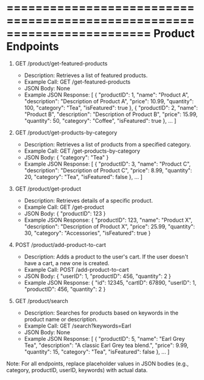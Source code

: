 ========================================================================
Product Endpoints
========================================================================

1. GET /product/get-featured-products
   - Description: Retrieves a list of featured products.
   - Example Call: GET /get-featured-products
   - JSON Body: None
   - Example JSON Response:
     [
       {
         "productID": 1,
         "name": "Product A",
         "description": "Description of Product A",
         "price": 10.99,
         "quantity": 100,
         "category": "Tea",
         "isFeatured": true
       },
       {
         "productID": 2,
         "name": "Product B",
         "description": "Description of Product B",
         "price": 15.99,
         "quantity": 50,
         "category": "Coffee",
         "isFeatured": true
       },
       ...
     ]

2. GET /product/get-products-by-category
   - Description: Retrieves a list of products from a specified category.
   - Example Call: GET /get-products-by-category
   - JSON Body: 
    { "category": "Tea" }
    - Example JSON Response: 
     [
       {
         "productID": 3,
         "name": "Product C",
         "description": "Description of Product C",
         "price": 8.99,
         "quantity": 20,
         "category": "Tea",
         "isFeatured": false
       },
       ...
     ]

3. GET /product/get-product
   - Description: Retrieves details of a specific product.
   - Example Call: GET /get-product
   - JSON Body: { "productID": 123 }
   - Example JSON Response:
     {
       "productID": 123,
       "name": "Product X",
       "description": "Description of Product X",
       "price": 25.99,
       "quantity": 30,
       "category": "Accessories",
       "isFeatured": true
     }

4. POST /product/add-product-to-cart
   - Description: Adds a product to the user's cart. If the user doesn't have a cart, a new one is created.
   - Example Call: POST /add-product-to-cart
   - JSON Body: { "userID": 1, "productID": 456, "quantity": 2 }
   - Example JSON Response: 
     {
       "id": 12345,
       "cartID": 67890,
       "userID": 1,
       "productID": 456,
       "quantity": 2
     }

5. GET /product/search
   - Description: Searches for products based on keywords in the product name or description.
   - Example Call: GET /search?keywords=Earl
   - JSON Body: None
   - Example JSON Response: 
     [
       {
         "productID": 5,
         "name": "Earl Grey Tea",
         "description": "A classic Earl Grey tea blend.",
         "price": 9.99,
         "quantity": 15,
         "category": "Tea",
         "isFeatured": false
       },
       ...
     ]

Note: For all endpoints, replace placeholder values in JSON bodies (e.g., category, productID, userID, keywords) with actual data.